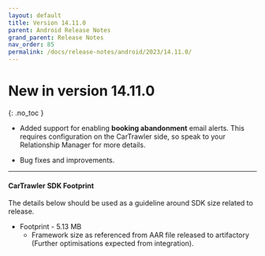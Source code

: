 ```yaml
---
layout: default
title: Version 14.11.0
parent: Android Release Notes
grand_parent: Release Notes
nav_order: 85
permalink: /docs/release-notes/android/2023/14.11.0/
---
```


# New in version 14.11.0

{: .no_toc }

* Added support for enabling **booking abandonment** email alerts. This requires configuration on the CarTrawler side, so speak to your Relationship Manager for more details.

* Bug fixes and improvements.

---
#### CarTrawler SDK Footprint

The details below should be used as a guideline around SDK size related to release.
* Footprint - 5.13 MB
  * Framework size as referenced from AAR file released to artifactory (Further optimisations expected from integration).

